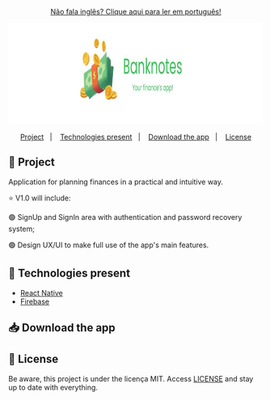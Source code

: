 <p align="center">
  <a href="https://github.com/laysaalves/banknotes-app/blob/main/README-PTBR.md">Não fala inglês? Clique aqui para ler em português!</a>
  </p>

  <div align="center">
   <img src=".github/project-logo.jpg" width="925" height="200">
</div> 

<p align="center">  
  <a href="#-project">Project</a>&nbsp;&nbsp;&nbsp;|&nbsp;&nbsp;&nbsp;
  <a href="#-technologies-present">Technologies present</a>&nbsp;&nbsp;&nbsp;|&nbsp;&nbsp;&nbsp;
  <a href="#-download-the-app">Download the app</a>&nbsp;&nbsp;&nbsp;|&nbsp;&nbsp;&nbsp;
  <a href="#-license">License</a>
</p>

## 🎯 Project

<p>Application for planning finances in a practical and intuitive way.</p>
<p>⭐ V1.0 will include:<p>
<p align="left">🟢 SignUp and SignIn area with authentication and password recovery system;</p>
<p align="left">🟢 Design UX/UI to make full use of the app's main features.</p>

## 🚀 Technologies present

- [React Native](https://reactnative.dev/)
- [Firebase](https://firebase.google.com/)

## 📥 Download the app



## 🔐 License

Be aware, this project is under the licença MIT. Access [LICENSE](LICENSE) and stay up to date with everything.
